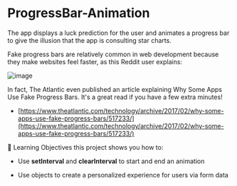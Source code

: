 # ProgressBar-Animation
The app displays a luck prediction for the user and animates a progress bar to give the illusion that the app is consulting star charts.

Fake progress bars are relatively common in web development because they make websites feel faster, as this Reddit user explains:

![image](https://github.com/Tnjdh014/ProgressBar-Animation/assets/125633220/731c0114-9549-4081-b8f0-5d3c7f85bd0e)


In fact, The Atlantic even published an article explaining Why Some Apps Use Fake Progress Bars. It's a great read if you have a few extra minutes!
- [https://www.theatlantic.com/technology/archive/2017/02/why-some-apps-use-fake-progress-bars/517233/](https://www.theatlantic.com/technology/archive/2017/02/why-some-apps-use-fake-progress-bars/517233/)

🧠 Learning Objectives
 this project shows you how to:

- Use **setInterval** and **clearInterval** to start and end an animation

- Use objects to create a personalized experience for users via form data
